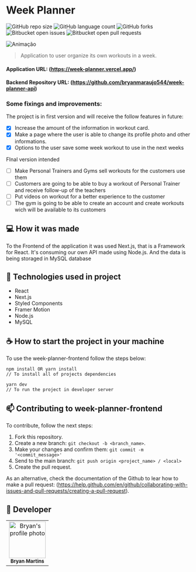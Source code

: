# Week Planner

<!---Esses são exemplos. Veja https://shields.io para outras pessoas ou para personalizar este conjunto de escudos. Você pode querer incluir dependências, status do projeto e informações de licença aqui--->

![GitHub repo size](https://img.shields.io/github/repo-size/iuricode/README-template?style=for-the-badge)
![GitHub language count](https://img.shields.io/github/languages/count/iuricode/README-template?style=for-the-badge)
![GitHub forks](https://img.shields.io/github/forks/iuricode/README-template?style=for-the-badge)
![Bitbucket open issues](https://img.shields.io/bitbucket/issues/iuricode/README-template?style=for-the-badge)
![Bitbucket open pull requests](https://img.shields.io/bitbucket/pr-raw/iuricode/README-template?style=for-the-badge)

![Animação](https://user-images.githubusercontent.com/62571814/145648954-4525ffb3-7bd1-4f01-b627-fdbf96425ea9.gif)

> Application to user organize its own workouts in a week.
#### Application URL: (https://week-planner.vercel.app/)
#### Backend Repository URL: (https://github.com/bryanmaraujo544/week-planner-api)

### Some fixings and improvements: 

The project is in first version and will receive the follow features in future:

- [x] Increase the amount of the information in workout card.
- [x] Make a page where the user is able to change its profile photo and other informations.
- [x] Options to the user save some week workout to use in the next weeks

FInal version intended
- [ ] Make Personal Trainers and Gyms sell workouts for the customers use them
- [ ] Customers are going to be able to buy a workout of Personal Trainer and receive follow-up of the teachers
- [ ] Put videos on workout for a better experience to the customer
- [ ] The gym is going to be able to create an account and create workouts wich will be available to its customers

## 💻 How it was made

To the Frontend of the application it was used Next.js, that is a Framework for React. It's consuming our own API made using Node.js. And the data is being storaged in MySQL database

## 🚀 Technologies used in project

- React
- Next.js
- Styled Components
- Framer Motion
- Node.js
- MySQL


## ☕ How to start the project in your machine

To use the week-planner-frontend follow the steps below:

```
npm install OR yarn install
// To install all of projects dependencies

yarn dev
// To run the project in developer server
```

## 📫 Contributing to week-planner-frontend

To contribute, follow the next steps:

1. Fork this repository.
2. Create a new branch: `git checkout -b <branch_name>`.
3. Make your changes and confirm them: `git commit -m '<commit_message>'`
4. Send to the main branch: `git push origin <project_name> / <local>`
5. Create the pull request.

As an alternative, check the documentation of the Github to lear how to make a pull request: (https://help.github.com/en/github/collaborating-with-issues-and-pull-requests/creating-a-pull-request).

## 🤝 Developer

<table>
  <tr>
    <td align="center">
      <a href="#">
        <img src="https://github.com/bryanmaraujo544.png" width="100px;" alt="Bryan's profile photo"/><br>
        <sub>
          <b>Bryan Martins</b>
        </sub>
      </a>
    </td>

</table>

